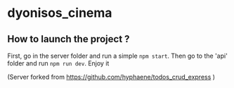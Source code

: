 # dyonisos_cinema

## How to launch the project ?

First, go in the server folder and run a simple ```npm start```.
Then go to the 'api' folder and run ```npm run dev```.
Enjoy it

(Server forked from https://github.com/hyphaene/todos_crud_express )
